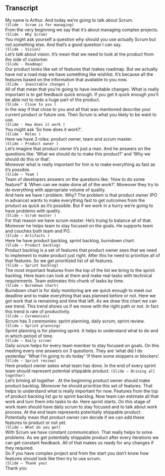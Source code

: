## Transcript

My name is Arthur. And today we’re going to talk about Scrum.  
`(Slide - Scrum is for managing)`  
From the very beginning we say that it’s about managing complex projects.  
`(Slide - Why Scrum)`  
You might ask yourself a question why should you use actually Scrum but not something else. And that’s a good question I can say.  
`(Slide - Vision)`  
Let’s talk about vision. It’s mean that we need to look at the product from the side of customer.  
`(Slide - Roadmap)`  
Our product looks like set of features that makes roadmap. But we actually have not a road map we have something like wishlist. It’s because all the features based on the information that 	available to you now.  
`(Slide - Inevitable changes )`  
All of that mean that you’re going to have inevitable changes. What is really important is to get feedback quick enough. If you get it quick enough you’ll be able not to redo a huge part of the product.  
`(Slide - Close to you )`  
In the way if that close to you and all that was mentioned describe your current product or future one. Then Scrum is what you likely to be want to use.  
`(Slide - How does it work )`  
You might ask ‘So how does it work?’.  
`(Slide - Roles )`  
Here we have 3 roles: product owner, team and scrum master.  
`(Slide – Product owner )`  
Let’s imagine that product owner it’s just a man. And he answers on the questions like: ‘What we should do to make this product?’ and ‘Why we should do this or that’.  
Moreover what is really important for him is to make everything as fast as it’s possible.  
`(Slide – Team )`  
Team of developers answers on the questions like: ‘How to do some feature?’ & ‘When can we make done all of the work?’. Moreover they try to do everything with appropriate volume of quality.  
And here we have I problem. Why? The problem is that product owner (PO in advance) wants to make everything fast to get outcomes from the product as quick as it’s possible. But if we work in a hurry we’re going to have problems with quality.  
`(Slide – Scrum master )`  
For that reason we have scrum master. He’s truing to balance all of that. Moreover he helps team to stay focused on the goals. He supports team and couches both team and PO.  
`(Slide – Artifacts )`  
Here he have product backlog, sprint backlog, burndown chart.  
`(Slide – Product backlog)`  
Product backlog is a set of features that product owner sees that we need to implement to make product just right. After this he need to prioritize all of that features. So we get prioritized list of all features.  
`(Slide – Sprint backlog)`  
The most important features from the top of the list we bring to the sprint backlog. Here team can look at them and make real tasks with technical requirements. Team estimates this chunk of tasks by time.  
`(Slide – Burndown chart)`  
Burndown chart is for daily monitoring are we quick enough to meet our deadline and to make everything that was planned before or not. Here we got work that is remaining and time that left. As we draw this chart we can see trend. This trend shows us if we move with the right path or not. In fact this trend is rate of productivity.  
`(Slide – Ceremonies)`  
Scrum has 3 ceremonies: sprint planning, daily scrum, sprint review.  
`(Slide – Sprint planning)`  
Sprint planning is for planning sprint. It helps to understand what to do and in which period of time.  
`(Slide – Daily scrum)`  
Daily scrum helps for every team member to stay focused on goals. On this meeting every one answers on 3 questions. They are ‘what did I do yesterday’ ‘What I’m going to do today’ ‘If there some stoppers or blockers’.  
`(Slide – Sprint review)`  
Here product owner askes what team has done. In the end of every sprint team should represent potential shippable product.
`(Slide – Brining all together)`  
Let’s brining all together . At the beginning product owner should make product backlog. Moreover he should prioritize this set of features. That helps to understand what is really important for now. Features from the top of product backlog list go to sprint backlog. Now team can estimate all that work and turn them into tasks to do. Here sprint starts. On this stage of work team should have daily scrum to stay focused and to talk about work process. At the end team represents potentially shippable product. Potentially mean that product owner can decide if we can add these features to product or not yet.  
`(Slide – What do you get)`  
With Scrum we have constant communication. That really helps to solve problems. As we get potentially shippable product after every iterations we can get constant feedback. All of that makes us ready for any changes if they required.  
So if you have complex project and from the start you don’t know how features should look like then try to use scrum.  
`(Slide – Thank you)`  
Thank you  
